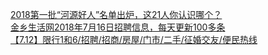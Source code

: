   
[2018第一批“河源好人”名单出炉，这21人你认识哪个？](http://www.dianyue.me/archives/755/ks7acus8ggspeft6/)  
[金乡生活网2018年7月16日招聘信息，每天更新100多条](http://www.dianyue.me/archives/125/e063afullte9huuf/)  
[【7.12】限行1和6/招聘/招商/房屋/门市/二手/征婚交友/便民热线](http://www.dianyue.me/archives/641/8goorof2wdf0oa7n/)